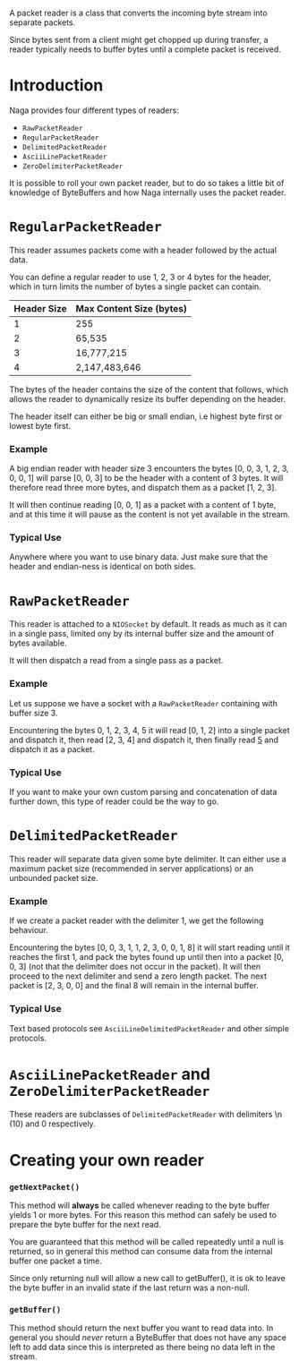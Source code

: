A packet reader is a class that converts the incoming byte stream into separate packets.

Since bytes sent from a client might get chopped up during transfer, a reader typically needs to buffer bytes until a complete packet is received.

# Introduction #

Naga provides four different types of readers:
  * `RawPacketReader`
  * `RegularPacketReader`
  * `DelimitedPacketReader`
  * `AsciiLinePacketReader`
  * `ZeroDelimiterPacketReader`

It is possible to roll your own packet reader, but to do so takes a little bit of knowledge of ByteBuffers and how Naga internally uses the packet reader.



# `RegularPacketReader` #

This reader assumes packets come with a header followed by the actual data.

You can define a regular reader to use 1, 2, 3 or 4 bytes for the header, which in turn limits the number of bytes a single packet can contain.

| **Header Size** | **Max Content Size (bytes)** |
|:----------------|:-----------------------------|
| 1 | 255 |
| 2 | 65,535 |
| 3 | 16,777,215 |
| 4 | 2,147,483,646 |

The bytes of the header contains the size of the content that follows, which allows the reader to dynamically resize its buffer depending on the header.

The header itself can either be big or small endian, i.e highest byte first or lowest byte first.

### Example ###

A big endian reader with header size 3 encounters the bytes [0, 0, 3, 1, 2, 3, 0, 0, 1] will parse [0, 0, 3] to be the header with a content of 3 bytes. It will therefore read three more bytes, and dispatch them as a packet [1, 2, 3].

It will then continue reading [0, 0, 1] as a packet with a content of 1 byte, and at this time it will pause as the content is not yet available in the stream.

### Typical Use ###

Anywhere where you want to use binary data. Just make sure that the header and endian-ness is identical on both sides.



# `RawPacketReader` #

This reader is attached to a `NIOSocket` by default. It reads as much as it can in a single pass, limited ony
by its internal buffer size and the amount of bytes available.

It will then dispatch a read from a single pass as a packet.

### Example ###

Let us suppose we have a socket with a `RawPacketReader` containing with buffer size 3.

Encountering the bytes 0, 1, 2, 3, 4, 5 it will read [0, 1, 2] into a single packet and dispatch it, then read [2, 3, 4] and dispatch it, then finally read [5](5.md) and dispatch it as a packet.

### Typical Use ###

If you want to make your own custom parsing and concatenation of data further down, this type of reader could be the way to go.



# `DelimitedPacketReader` #

This reader will separate data given some byte delimiter. It can either use a maximum packet size (recommended in server applications) or an unbounded packet size.

### Example ###

If we create a packet reader with the delimiter 1, we get the following behaviour.

Encountering the bytes [0, 0, 3, 1, 1, 2, 3, 0, 0, 1, 8] it will start reading until it reaches the first 1, and pack the bytes found up until then into a packet [0, 0, 3] (not that the delimiter does not occur in the packet). It will then proceed to the next delimiter and send a zero length packet. The next packet is [2, 3, 0, 0] and the final 8 will remain in the internal buffer.


### Typical Use ###

Text based protocols see `AsciiLineDelimitedPacketReader` and other simple protocols.



# `AsciiLinePacketReader` and `ZeroDelimiterPacketReader` #

These readers are subclasses of `DelimitedPacketReader` with delimiters \n (10) and 0 respectively.

# Creating your own reader #

### `getNextPacket()` ###

This method will **always** be called whenever reading to the byte buffer yields 1 or more bytes. For this reason this method can safely be used to prepare the byte buffer for the next read.

You are guaranteed that this method will be called repeatedly until a null is returned, so in general this method can consume data from the internal buffer one packet a time.

Since only returning null will allow a new call to getBuffer(), it is ok to leave the byte buffer in an invalid state if the last return was a non-null.


### `getBuffer()` ###

This method should return the next buffer you want to read data into. In general you should _never_ return a ByteBuffer that does not have any space left to add data since this is interpreted as there being no data left in the stream.